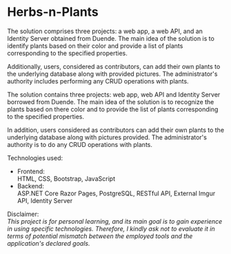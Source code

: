 # Herbs-n-Plants
The solution comprises three projects: a web app, a web API, and an Identity Server obtained from Duende. The main idea of the solution is to identify plants based on their color and provide a list of plants corresponding to the specified properties.

Additionally, users, considered as contributors, can add their own plants to the underlying database along with provided pictures. The administrator's authority includes performing any CRUD operations with plants.

The solution contains three projects: web app, web API and Identity Server borrowed from Duende.
The main idea of the solution is to recognize the plants based on there color and to provide the list of plants corresponding to the specified properties.

In addition, users considered as contributors can add their own plants to the underlying database along with pictures provided.
The administrator's authority is to do any CRUD operations with plants.

Technologies used:
- Frontend:  
HTML, CSS, Bootstrap, JavaScript  
- Backend:  
ASP.NET Core Razor Pages, PostgreSQL, RESTful API, External Imgur API, Identity Server

Disclaimer:  
*This project is for personal learning, and its main goal is to gain experience in using specific technologies. Therefore, I kindly ask not to evaluate it in terms of potential mismatch between the employed tools and the application's declared goals.*
